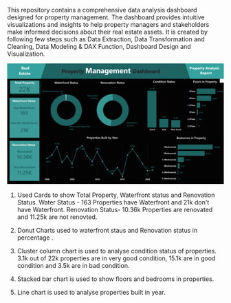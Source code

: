 This repository contains a comprehensive data analysis dashboard designed for property management. The dashboard provides intuitive visualizations and insights to help property managers and stakeholders make informed decisions about their real estate assets. It is created by following few steps such as Data Extraction, Data Transformation and Cleaning, Data Modeling & DAX Function, Dashboard Design and Visualization.

![Property Management dashboard](https://github.com/bhawna-sinha/PowerBI/blob/main/Property%20Management%20Analysis%20Dashboard/Screenshot%202023-07-17%20173409.png?raw=true)

1. Used Cards to show Total Property, Waterfront status and Renovation Status.
   Water Status -  163 Properties have Waterfront and 21k don't have Waterfront.
   Renovation Status- 10.36k Properties are renovated and 11.25k are not renovted.

2. Donut Charts used to waterfront staus and Renovation status in percentage .

3. Cluster column chart is used to analyse condition status of properties.
   3.1k out of 22k properties are in very good condition, 15.1k are in good condition and 3.5k are in bad condition.

4. Stacked bar chart is used to show floors and bedrooms in properties.
5. Line chart is used to analyse properties built in year.   

